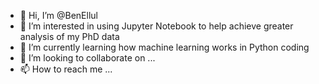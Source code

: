 - 👋 Hi, I’m @BenEllul
- 👀 I’m interested in using Jupyter Notebook to help achieve greater analysis of my PhD data
- 🌱 I’m currently learning how machine learning works in Python coding
- 💞️ I’m looking to collaborate on ...
- 📫 How to reach me ...

<!---
BenEllul/BenEllul is a ✨ special ✨ repository because its `README.md` (this file) appears on your GitHub profile.
You can click the Preview link to take a look at your changes.
--->
